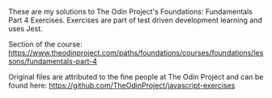 These are my solutions to The Odin Project's Foundations: Fundamentals Part 4 Exercises. Exercises are part of test driven development learning and uses Jest.

Section of the course: https://www.theodinproject.com/paths/foundations/courses/foundations/lessons/fundamentals-part-4

Original files are attributed to the fine people at The Odin Project and can be found here: https://github.com/TheOdinProject/javascript-exercises